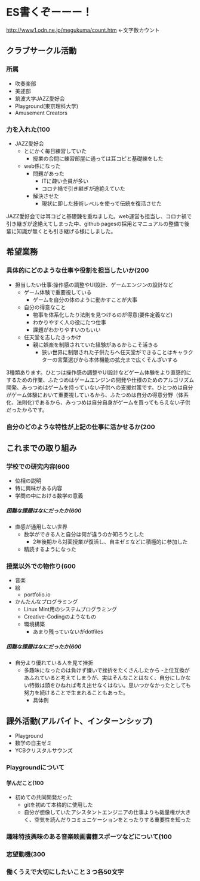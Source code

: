 # ES書くぞーーー！
http://www1.odn.ne.jp/megukuma/count.htm
←文字数カウント
## クラブサークル活動
### 所属
- 吹奏楽部
- 美述部
- 筑波大学JAZZ愛好会
- Playground(東京理科大学)
- Amusement Creators
### 力を入れた(100
- JAZZ愛好会
    - とにかく毎日練習していた
        - 授業の合間に練習部屋に通っては耳コピと基礎練をした
    - web係になった
        - 問題があった
            - ITに疎い会員が多い
            - コロナ禍で引き継ぎが途絶えていた
        - 解決させた
            - 現状に即した技術レベルを使って伝統を復活させた

JAZZ愛好会では耳コピと基礎錬を重ねました。web運営も担当し、コロナ禍で引き継ぎが途絶えてしまった中、github pagesの採用とマニュアルの整備で後輩に知識が無くとも引き継げる様にしました。

## 希望業務
### 具体的にどのような仕事や役割を担当したいか(200
- 担当したい仕事:操作感の調整やUI設計、ゲームエンジンの設計など
    - ゲーム体験で重要視している
        - ゲームを自分の体のように動かすことが大事
    - 自分の得意なこと
        - 物事を体系化したり法則を見つけるのが得意(要件定義など)
        - わかりやすく人の役にたつ仕事
        - 課題がわかりやすいのもいい
    - 任天堂を志したきっかけ
        - 親に娯楽を制限されていた経験があるからこそ活きる
            - 狭い世界に制限された子供たちへ任天堂ができることはキャラクターの言葉選びから本体機能の拡充まで広くそんざいする

3種類あります。ひとつは操作感の調整やUI設計などゲーム体験をより直感的にするための作業、ふたつめはゲームエンジンの開発や仕様のためのアルゴリズム開発、みっつめはゲームを持っていない子供への支援対策です。ひとつめは自分がゲーム体験において重要視しているから、ふたつめは自分の得意分野（体系化、法則化)であるから、みっつめは自分自身がゲームを買ってもらえない子供だったからです。
### 自分のどのような特性が上記の仕事に活かせるか(200
## これまでの取り組み
### 学校での研究内容(600
- 位相の説明
- 特に興味がある内容
- 学問の中における数学の意義
##### 困難な課題はなにだったか(600
- 直感が通用しない世界
    - 数学ができる人と自分は何が違うのか知ろうとした
        - 2年後期から対面授業が復活し、自主ゼミなどに積極的に参加した
    - 精読するようになった
### 授業以外での物作り(600
- 音楽
- 絵
    - portfolio.io
- かんたんなプログラミング
    - Linux Mint用のシステムプログラミング
    - Creative-Codingのようなもの
    - 環境構築
        - あまり残っていないがdotfiles
##### 困難な課題はなにだったか(600
- 自分より優れている人を見て挫折
    - 多趣味になったのは負けず嫌いで挫折をたくさんしたから
    -上位互換があふれていると考えてしまうが、実はそんなことはなく、自分にしかない特徴は頭をひねれば考え出せなくはない。思いつかなかったとしても努力を続けることで生まれることもあった。
        - 具体例
## 課外活動(アルバイト、インターンシップ)
- Playground
- 数学の自主ゼミ
- YCBクリスタルサウンズ
### Playgroundについて
#### 学んだこと(100
- 初めての共同開発だった
    - gitを初めて本格的に使用した
    - 自分が想像していたアシスタントエンジニアの仕事よりも裁量権が大きく、空気を読んだりコミュニケーションをとったりする重要性を知った
### 趣味特技興味のある音楽映画書籍スポーツなどについて(100
### 志望動機(300
### 働くうえで大切にしたいこと３つ各50文字
